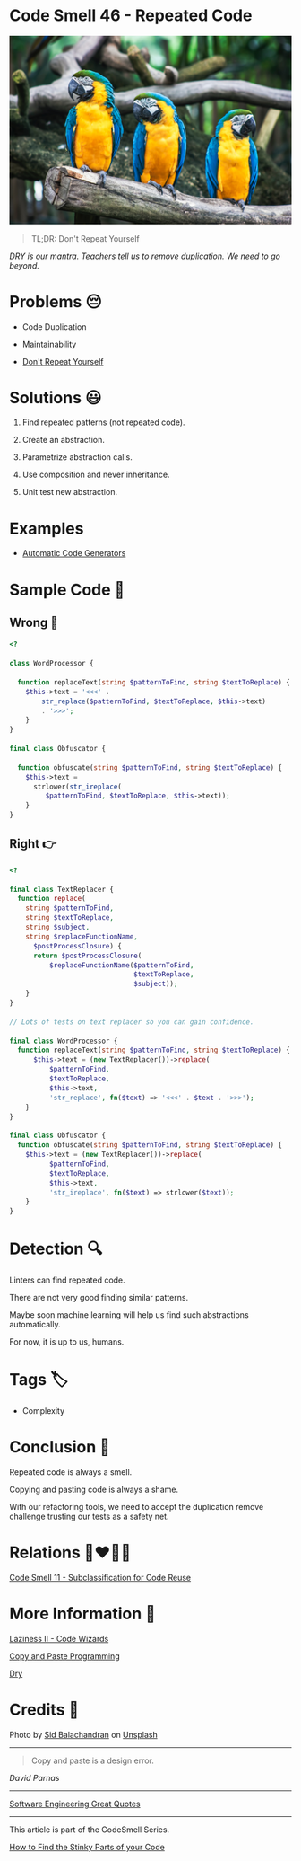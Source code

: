 # Code Smell 46 - Repeated Code

![Code Smell 46 - Repeated Code](Code%20Smell%2046%20-%20Repeated%20Code.jpg)

> TL;DR: Don't Repeat Yourself

*DRY is our mantra. Teachers tell us to remove duplication. We need to go beyond.*

# Problems 😔 

- Code Duplication

- Maintainability

- [Don't Repeat Yourself](https://en.wikipedia.org/wiki/Don%27t_repeat_yourself)

# Solutions 😃

1. Find repeated patterns (not repeated code).

2. Create an abstraction.

3. Parametrize abstraction calls.

4. Use composition and never inheritance.

5. Unit test new abstraction.

# Examples

- [Automatic Code Generators](https://github.com/mcsee/Software-Design-Articles/tree/main/Articles/Theory/Laziness%20II%20-%20Code%20Wizards/readme.md)

# Sample Code 📖

## Wrong 🚫

<!-- [Gist Url](https://gist.github.com/mcsee/b6df5d98efbecc9be783006d364e63f8) -->

```php
<?

class WordProcessor {

  function replaceText(string $patternToFind, string $textToReplace) {
    $this->text = '<<<' . 
        str_replace($patternToFind, $textToReplace, $this->text) 
        . '>>>';
    }
}

final class Obfuscator {

  function obfuscate(string $patternToFind, string $textToReplace) {
    $this->text = 
      strlower(str_ireplace(
         $patternToFind, $textToReplace, $this->text));
    }
}
```

## Right 👉

<!-- [Gist Url](https://gist.github.com/mcsee/4eb63e5acfcdda39b24e3f6a73eb0bdb) -->

```php
<?

final class TextReplacer {
  function replace(
    string $patternToFind, 
    string $textToReplace, 
    string $subject, 
    string $replaceFunctionName, 
      $postProcessClosure) {
      return $postProcessClosure(
          $replaceFunctionName($patternToFind,
                               $textToReplace,
                               $subject));
    }
}

// Lots of tests on text replacer so you can gain confidence.

final class WordProcessor {
  function replaceText(string $patternToFind, string $textToReplace) {
      $this->text = (new TextReplacer())->replace(
          $patternToFind, 
          $textToReplace, 
          $this->text, 
          'str_replace', fn($text) => '<<<' . $text . '>>>');
    }
}

final class Obfuscator {
  function obfuscate(string $patternToFind, string $textToReplace) {
    $this->text = (new TextReplacer())->replace(
          $patternToFind, 
          $textToReplace, 
          $this->text, 
          'str_ireplace', fn($text) => strlower($text));
    }
}
```

# Detection 🔍

Linters can find repeated code. 

There are not very good finding similar patterns. 

Maybe soon machine learning will help us find such abstractions automatically. 

For now, it is up to us, humans.

# Tags 🏷️

- Complexity

# Conclusion 🏁

Repeated code is always a smell. 

Copying and pasting code is always a shame.

With our refactoring tools, we need to accept the duplication remove challenge trusting our tests as a safety net.

# Relations 👩‍❤️‍💋‍👨

[Code Smell 11 - Subclassification for Code Reuse](https://github.com/mcsee/Software-Design-Articles/tree/main/Articles/Code%20Smells/Code%20Smell%2011%20-%20Subclassification%20for%20Code%20Reuse/readme.md)

# More Information 📕

[Laziness II - Code Wizards](https://github.com/mcsee/Software-Design-Articles/tree/main/Articles/Theory/Laziness%20II%20-%20Code%20Wizards/readme.md)

[Copy and Paste Programming](https://en.wikipedia.org/wiki/Copy_and_paste_programming)

[Dry](https://deepdive.hashnode.dev/dry-dont-repeat-yourself)

# Credits 🙏

Photo by [Sid Balachandran](https://unsplash.com/@itookthose) on [Unsplash](https://unsplash.com/s/photos/parrot)

* * *

> Copy and paste is a design error. 

_David Parnas_
 
* * *
 
[Software Engineering Great Quotes](https://github.com/mcsee/Software-Design-Articles/tree/main/Articles/Quotes/Software%20Engineering%20Great%20Quotes/readme.md)

* * *

This article is part of the CodeSmell Series.

[How to Find the Stinky Parts of your Code](https://github.com/mcsee/Software-Design-Articles/tree/main/Articles/Code%20Smells/How%20to%20Find%20the%20Stinky%20parts%20of%20your%20Code/readme.md)